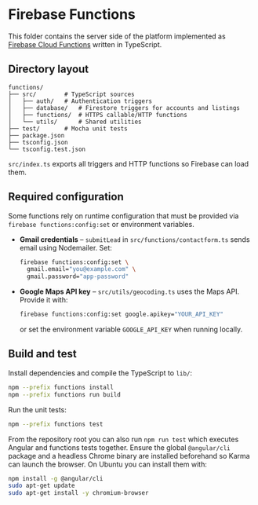 # Firebase Functions

This folder contains the server side of the platform implemented as
[Firebase Cloud Functions](https://firebase.google.com/docs/functions)
written in TypeScript.

## Directory layout

```
functions/
├── src/        # TypeScript sources
│   ├── auth/   # Authentication triggers
│   ├── database/   # Firestore triggers for accounts and listings
│   ├── functions/  # HTTPS callable/HTTP functions
│   └── utils/      # Shared utilities
├── test/       # Mocha unit tests
├── package.json
├── tsconfig.json
└── tsconfig.test.json
```

`src/index.ts` exports all triggers and HTTP functions so Firebase can
load them.

## Required configuration

Some functions rely on runtime configuration that must be provided via
`firebase functions:config:set` or environment variables.

- **Gmail credentials** – `submitLead` in
  `src/functions/contactform.ts` sends email using Nodemailer. Set:

  ```bash
  firebase functions:config:set \
    gmail.email="you@example.com" \
    gmail.password="app-password"
  ```

- **Google Maps API key** – `src/utils/geocoding.ts` uses the Maps API.
  Provide it with:

  ```bash
  firebase functions:config:set google.apikey="YOUR_API_KEY"
  ```

  or set the environment variable `GOOGLE_API_KEY` when running locally.

## Build and test

Install dependencies and compile the TypeScript to `lib/`:

```bash
npm --prefix functions install
npm --prefix functions run build
```

Run the unit tests:

```bash
npm --prefix functions test
```

From the repository root you can also run `npm run test` which executes
Angular and functions tests together. Ensure the global `@angular/cli` package
and a headless Chrome binary are installed beforehand so Karma can launch the
browser. On Ubuntu you can install them with:

```bash
npm install -g @angular/cli
sudo apt-get update
sudo apt-get install -y chromium-browser
```
